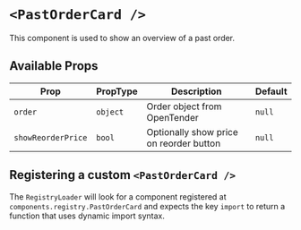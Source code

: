 # `<PastOrderCard />`

This component is used to show an overview of a past order.

## Available Props

| Prop               | PropType | Description                             | Default |
| ------------------ | -------- | --------------------------------------- | ------- |
| `order`            | `object` | Order object from OpenTender            | `null`  |
| `showReorderPrice` | `bool`   | Optionally show price on reorder button | `null`  |

## Registering a custom `<PastOrderCard />`

The `RegistryLoader` will look for a component registered at `components.registry.PastOrderCard` and expects the key `import` to return a function that uses dynamic import syntax.
